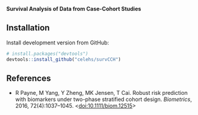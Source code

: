 __Survival Analysis of Data from Case-Cohort Studies__

## Installation

Install development version from GitHub:

```r
# install.packages("devtools")
devtools::install_github("celehs/survCCH")
```

## References

- R Payne, M Yang, Y Zheng, MK Jensen, T Cai. Robust risk prediction with biomarkers under two-phase stratified cohort design. _Biometrics_, 2016, 72(4):1037–1045. <[doi:10.1111/biom.12515](https://www.doi.org/10.1111/biom.12515)>

